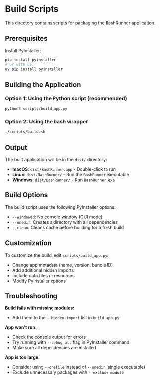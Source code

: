 # Build Scripts

This directory contains scripts for packaging the BashRunner application.

## Prerequisites

Install PyInstaller:
```bash
pip install pyinstaller
# or with uv:
uv pip install pyinstaller
```

## Building the Application

### Option 1: Using the Python script (recommended)
```bash
python3 scripts/build_app.py
```

### Option 2: Using the bash wrapper
```bash
./scripts/build.sh
```

## Output

The built application will be in the `dist/` directory:
- **macOS**: `dist/BashRunner.app` - Double-click to run
- **Linux**: `dist/BashRunner/` - Run the `BashRunner` executable
- **Windows**: `dist/BashRunner/` - Run `BashRunner.exe`

## Build Options

The build script uses the following PyInstaller options:
- `--windowed`: No console window (GUI mode)
- `--onedir`: Creates a directory with all dependencies
- `--clean`: Cleans cache before building for a fresh build

## Customization

To customize the build, edit `scripts/build_app.py`:
- Change app metadata (name, version, bundle ID)
- Add additional hidden imports
- Include data files or resources
- Modify PyInstaller options

## Troubleshooting

**Build fails with missing modules:**
- Add them to the `--hidden-import` list in `build_app.py`

**App won't run:**
- Check the console output for errors
- Try running with `--debug all` flag in PyInstaller command
- Make sure all dependencies are installed

**App is too large:**
- Consider using `--onefile` instead of `--onedir` (single executable)
- Exclude unnecessary packages with `--exclude-module`

